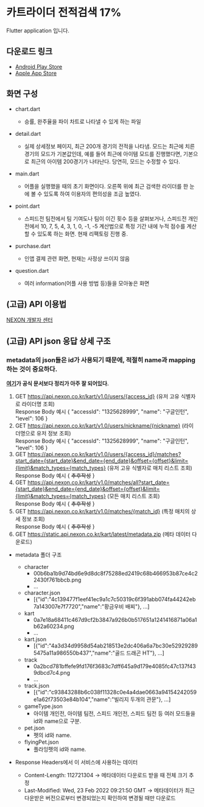 # 카트라이더 전적검색 17%
Flutter application 입니다.

## 다운로드 링크
- [Android Play Store](https://play.google.com/store/apps/details?id=com.hyla981020.kartridersearch)
- [Apple App Store](https://apps.apple.com/us/app/%EC%B9%B4%ED%8A%B8-%EC%A0%84%EC%A0%81%EA%B2%80%EC%83%89-17/id1496982527)

## 화면 구성
- chart.dart
  - 승률, 완주율을 파이 차트로 나타낼 수 있게 하는 파일

- detail.dart
  - 실제 상세정보 페이지, 최근 200개 경기의 전적을 나타냄. 모드는 최근에 치른 경기의 모드가 기본값인데, 예를 들어 최근에 아이템 모드를 진행했다면, 기본으로 최근의 아이템 200경기가 나타난다. 당연히, 모드는 수정할 수 있다.

- main.dart
  - 어플을 실행했을 때의 초기 화면이다. 오른쪽 위에 최근 검색한 라이더를 한 눈에 볼 수 있도록 하여 이용자의 편의성을 조금 높였다.

- point.dart
  - 스피드전 팀전에서 팀 기여도나 팀이 이긴 횟수 등을 살펴보거나, 스피드전 개인전에서 10, 7, 5, 4, 3, 1, 0, -1, -5 계산법으로 특정 기간 내에 누적 점수를 계산할 수 있도록 하는 화면. 현재 리팩토링 진행 중.

- purchase.dart
  - 인앱 결제 관련 화면, 현재는 사정상 쓰이지 않음

- question.dart
  - 여러 information(어플 사용 방법 등)들을 모아놓은 화면

## (고급) API 이용법
[NEXON 개발자 센터](https://developers.nexon.com/kart)

## (고급) API json 응답 상세 구조
### metadata의 json들은 id가 사용되기 때문에, 적절히 name과 mapping하는 것이 중요하다.
**[여기](https://github.com/mschadev/kartrider-open-api-docs)가 공식 문서보다 정리가 아주 잘 되어있다.**
1. GET https://api.nexon.co.kr/kart/v1.0/users/{access_id} (유저 고유 식별자로 라이더명 조회)  
Response Body 예시
{
        "accessId": "1325628999",
        "name": "구글인턴",
        "level": 106
}
2. GET https://api.nexon.co.kr/kart/v1.0/users/nickname/{nickname} (라이더명으로 유저 정보 조회)  
Response Body 예시
{
        "accessId": "1325628999",
        "name": "구글인턴",
        "level": 106
}
3. GET https://api.nexon.co.kr/kart/v1.0/users/{access_id}/matches?start_date={start_date}&end_date={end_date}&offset={offset}&limit={limit}&match_types={match_types} (유저 고유 식별자로 매치 리스트 조회)  
Response Body 예시
{
        ~~추후작성~~
}
4. GET https://api.nexon.co.kr/kart/v1.0/matches/all?start_date={start_date}&end_date={end_date}&offset={offset}&limit={limit}&match_types={match_types} (모든 매치 리스트 조회)  
Response Body 예시
{
        ~~추후작성~~
}
5. GET https://api.nexon.co.kr/kart/v1.0/matches/{match_id} (특정 매치의 상세 정보 조회)  
Response Body 예시
{
        ~~추후작성~~
}
6. GET https://static.api.nexon.co.kr/kart/latest/metadata.zip (메타 데이터 다운로드)  
- metadata 폴더 구조
  - character
    - 00b6ba1b9d74bd6e9d8dc8f75288ed2419c68b466953b87ce4c22430f761bbcb.png
    - ...
  - character.json
    - [{"id":"4c139477f1eef41ec9a1c7c50319c6f391abb074fa44242eb7a143007e7f7720","name":"황금우비 배찌"}, ...]
  - kart
    - 0a7e18a68411c467d9cf2b3847a926b0b517651a1241416871a06a1b62a60234.png
    - ...
  - kart.json
    - [{"id":"4a3d34d9958d54ab218513e2dc406a6a7bc30e529292895475a11a986550b437","name":"골드 드래곤 HT"}, ...]
  - track
    - 0a2bcd781bffefe9fd176f3683c7dff645a9d179e4085fc47c137f439dbcd7c4.png
    - ...
  - track.json
    - [{"id":"c93843288b6c038f11328c0e4a4dae0663a94154242059e1a62f73503e84b104","name":"빌리지 두개의 관문"}, ...]
  - gameType.json
    - 아이템 개인전, 아이템 팀전, 스피드 개인전, 스피드 팀전 등 여러 모드들을 id와 name으로 구분.
  - pet.json
    - 펫의 id와 name.
  - flyingPet.json
    - 플라잉펫의 id와 name.

- Response Headers에서 이 서비스에 사용하는 데이터
  - Content-Length: 112721304 -> 메타데이터 다운로드 받을 때 전체 크기 추정
  - Last-Modified: Wed, 23 Feb 2022 09:21:50 GMT -> 메타데이터가 최근 다운받은 버전으로부터 변경되었는지 확인하여 변경될 때만 다운로드
